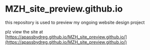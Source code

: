 # MZH_site_preview.github.io

this repository is used to preview my ongoing website design project

plz view the site at [https://apassbydreg.github.io/MZH_site_preview.github.io/](https://apassbydreg.github.io/MZH_site_preview.github.io/)
